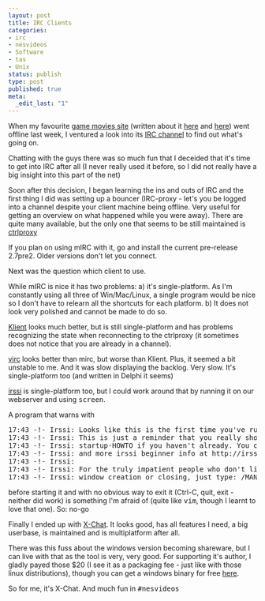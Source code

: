 ```yaml
---
layout: post
title: IRC Clients
categories:
- irc
- nesvideos
- Software
- tas
- Unix
status: publish
type: post
published: true
meta:
  _edit_last: "1"
---
```

When my favourite <a href="http://bisqwit.iki.fi/nesvideos/">game movies site</a> (written about it <a href="http://www.gnegg.ch/archives/94-If-only-I-could-play-like-this.html">here</a> and <a href="http://www.gnegg.ch/archives/142-Console-game-Videos.html">here</a>) went offline last week, I ventured a look into its <a href="irc://irc.freenode.net/nesvideos">IRC channel</a> to find out what's going on.

Chatting with the guys there was so much fun that I deceided that it's time to get into IRC after all (I never really used it before, so I did not really have a big insight into this part of the net)

Soon after this decision, I began learning the ins and outs of IRC and the first thing I did was setting up a bouncer (IRC-proxy - let's you be logged into a channel despite your client machine being offline. Very useful for getting an overview on what happened while you were away). There are quite many available, but the only one that seems to be still maintained is <a href="http://jelmer.vernstok.nl/ctrlproxy/">ctrlproxy</a>

If you plan on using mIRC with it, go and install the current pre-release 2.7pre2. Older versions don't let you connect.

Next was the question which client to use.

While mIRC is nice it has two problems: a) it's single-platform. As I'm constantly using all three of Win/Mac/Linux, a single program would be nice so I don't have to relearn all the shortcuts for each platform. b) It does not look very polished and cannot be made to do so.

<a href="http://www.klient.com">Klient</a> looks much better, but is still single-platform and has problems recognizing the state when reconnecting to the ctrlproxy (it sometimes does not notice that you are already in a channel).

<a href="http://www.visualirc.net/">virc</a> looks better than mirc, but worse than Klient. Plus, it seemed a bit unstable to me. And it was slow displaying the backlog. Very slow. It's single-platform too (and written in Delphi it seems)

<a href="http://irssi.org/">irssi</a> is single-platform too, but I could work around that by running it on our webserver and using <tt>screen</tt>.

A program that warns with
<pre class="code">17:43 -!- Irssi: Looks like this is the first time you've run irssi.
17:43 -!- Irssi: This is just a reminder that you really should go read
17:43 -!- Irssi: startup-HOWTO if you haven't already. You can find it
17:43 -!- Irssi: and more irssi beginner info at http://irssi.org/help/
17:43 -!- Irssi:
17:43 -!- Irssi: For the truly impatient people who don't like any automatic
17:43 -!- Irssi: window creation or closing, just type: /MANUAL-WINDOWS</pre>
before starting it and with no obvious way to exit it (Ctrl-C, quit, exit - neither did work) is something I'm afraid of (quite like <tt>vim</tt>, though I learnt to love that one). So: no-go

Finally I ended up with <a href="http://www.xchat.org/">X-Chat</a>. It looks good, has all features I need, a big userbase, is maintained and is multiplatform after all.

There was this fuss about the windows version becoming shareware, but I can live with that as the tool is very, very good. For supporting it's author, I gladly payed those $20 (I see it as a packaging fee - just like with those linux distributions), though you can get a windows binary for free <a href="http://www.silverex.org/news/">here</a>.

So for me, it's X-Chat. And much fun in <tt>#nesvideos</tt>
